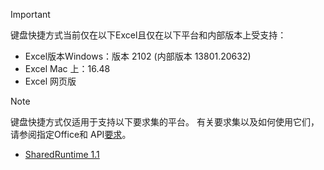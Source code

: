 > [!IMPORTANT]
> 键盘快捷方式当前仅在以下Excel且仅在以下平台和内部版本上受支持：
>
>- Excel版本Windows：版本 2102 (内部版本 13801.20632) 
>- Excel Mac 上：16.48
>- Excel 网页版

> [!NOTE]
> 键盘快捷方式仅适用于支持以下要求集的平台。 有关要求集以及如何使用它们，请参阅指定Office和 API[要求](../develop/specify-office-hosts-and-api-requirements.md)。
>
> - [SharedRuntime 1.1](../reference/requirement-sets/shared-runtime-requirement-sets.md)